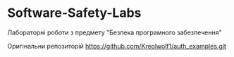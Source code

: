 # Software-Safety-Labs
Лабораторні роботи з предмету "Безпека програмного забезпечення"

Оригінальни репозиторій https://github.com/Kreolwolf1/auth_examples.git